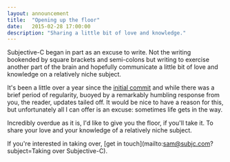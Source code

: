 ```yaml
---
layout: announcement
title:  "Opening up the floor"
date:   2015-02-28 17:00:00
description: "Sharing a little bit of love and knowledge."
---
```


Subjective-C began in part as an excuse to write. Not the writing bookended by square brackets and semi-colons but writing to exercise another part of the brain and hopefully communicate a little bit of love and knowledge on a relatively niche subject.

It's been a little over a year since the [initial commit](https://github.com/subjc/posts/commit/235a3a4a12095821adfa6581c99c68cdd54dc697) and while there was a brief period of regularity, buoyed by a remarkably humbling response from you, the reader, updates tailed off. It would be nice to have a reason for this, but unfortunately all I can offer is an excuse: sometimes life gets in the way. 

Incredibly overdue as it is, I'd like to give you the floor, if you'll take it. To share your love and your knowledge of a relatively niche subject.

If you're interested in taking over, [get in touch](mailto:sam@subjc.com?subject=Taking over Subjective-C).